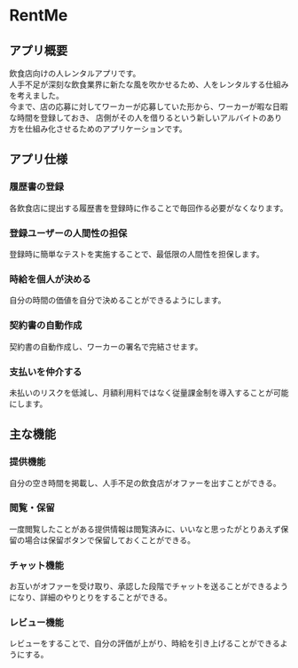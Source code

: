 # RentMe

## アプリ概要

飲食店向けの人レンタルアプリです。  
人手不足が深刻な飲食業界に新たな風を吹かせるため、人をレンタルする仕組みを考えました。  
今まで、店の応募に対してワーカーが応募していた形から、ワーカーが暇な日暇な時間を登録しておき、
店側がその人を借りるという新しいアルバイトのあり方を仕組み化させるためのアプリケーションです。

## アプリ仕様

### 履歴書の登録

各飲食店に提出する履歴書を登録時に作ることで毎回作る必要がなくなります。

### 登録ユーザーの人間性の担保

登録時に簡単なテストを実施することで、最低限の人間性を担保します。

### 時給を個人が決める

自分の時間の価値を自分で決めることができるようにします。

### 契約書の自動作成

契約書の自動作成し、ワーカーの署名で完結させます。

### 支払いを仲介する

未払いのリスクを低減し、月額利用料ではなく従量課金制を導入することが可能にします。

## 主な機能

### 提供機能

自分の空き時間を掲載し、人手不足の飲食店がオファーを出すことができる。

### 閲覧・保留

一度閲覧したことがある提供情報は閲覧済みに、いいなと思ったがとりあえず保留の場合は保留ボタンで保留しておくことができる。

### チャット機能

お互いがオファーを受け取り、承認した段階でチャットを送ることができるようになり、詳細のやりとりをすることができる。

### レビュー機能

レビューをすることで、自分の評価が上がり、時給を引き上げることができるようにする。
